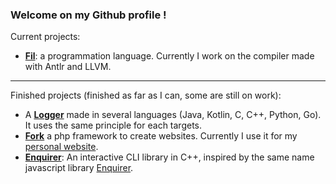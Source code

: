 ### Welcome on my Github profile !

Current projects:

- **[Fil](https://github.com/Fil-Language)**: a programmation language. Currently I work on the compiler made with Antlr and LLVM.

<!--
- **[Marmotte](https://github.com/Marmotte-Framework)**: a php framework to replace Fork and then use it for my website and several other projects.
-->

---

Finished projects (finished as far as I can, some are still on work):

- A **[Logger](https://github.com/Gashmob/Logger)** made in several languages (Java, Kotlin, C, C++, Python, Go). It uses the same principle for each targets.
- **[Fork](https://github.com/Gashmob/Fork)** a php framework to create websites. Currently I use it for my [personal website](https://ktraini.com).
- **[Enquirer](https://github.com/Gashmob/Enquirer)**: An interactive CLI library in C++, inspired by the same name javascript library [Enquirer](https://www.npmjs.com/package/enquirer).
